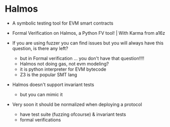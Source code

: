 # Halmos

- A symbolic testing tool for EVM smart contracts
- Formal Verification on Halmos, a Python FV tool! | With Karma from a16z
- If you are using fuzzer you can find issues but you will always have this question, is there any left?
    - but in Formal verification ... you don't have that question!!!! 
    - Halmos not doing gas, not evm modeling?
    - it is python interpreter for EVM bytecode
    - Z3 is the popular SMT lang
- Halmos doesn't support invariant tests
    - but you can mimic it
    
- Very soon it should be normalized when deploying a protocol
    - have test suite (fuzzing ofcourse) & invariant tests
    - formal verifications